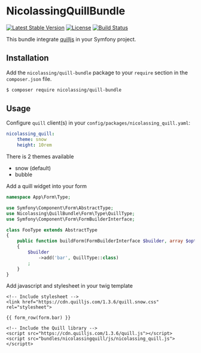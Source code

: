 # NicolassingQuillBundle
[![Latest Stable Version](https://poser.pugx.org/nicolassing/quill-bundle/v/stable)](https://packagist.org/packages/nicolassing/quill-bundle)
[![License](https://poser.pugx.org/nicolassing/quill-bundle/license)](https://packagist.org/packages/nicolassing/quill-bundle)
[![Build Status](https://travis-ci.org/nicolassing/NicolassingQuillBundle.svg?branch=master)](https://travis-ci.org/nicolassing/NicolassingQuillBundle)

This bundle integrate [quilljs](https://quilljs.com/docs) in your Symfony project.

## Installation ##

Add the `nicolassing/quill-bundle` package to your `require` section in the `composer.json` file.

``` bash
$ composer require nicolassing/quill-bundle
```

## Usage ##

Configure `quill` client(s) in your `config/packages/nicolassing_quill.yaml`:

``` yaml
nicolassing_quill:
    theme: snow
    height: 10rem
```

There is 2 themes available
* snow (default)
* bubble

Add a quill widget into your form
``` php
namespace App\Form\Type;

use Symfony\Component\Form\AbstractType;
use Nicolassing\QuillBundle\Form\Type\QuillType;
use Symfony\Component\Form\FormBuilderInterface;

class FooType extends AbstractType
{
    public function buildForm(FormBuilderInterface $builder, array $options)
    {
        $builder
            ->add('bar', QuillType::class)
        ;
    }
}
```

Add javascript and stylesheet in your twig template
``` twig
<!-- Include stylesheet -->
<link href="https://cdn.quilljs.com/1.3.6/quill.snow.css" rel="stylesheet">

{{ form_row(form.bar) }}

<!-- Include the Quill library -->
<script src="https://cdn.quilljs.com/1.3.6/quill.js"></script>
<script src="bundles/nicolassingquill/js/nicolassing_quill.js"></scriptt>
```
